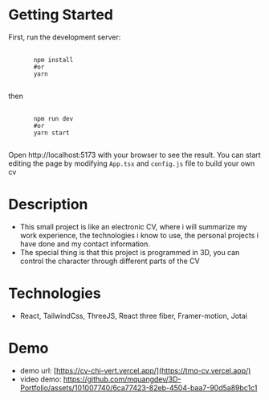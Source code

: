 # Getting Started

First, run the development server:
<pre>
    <code>
       npm install 
       #or
       yarn
    </code>
</pre>
then
<pre>
    <code>
       npm run dev
       #or
       yarn start
    </code>
</pre>

Open http://localhost:5173 with your browser to see the result.
You can start editing the page by modifying <code>App.tsx</code> and <code>config.js</code> file to build your own cv

# Description

- This small project is like an electronic CV, where i will summarize my work experience, the technologies i know to use, the personal projects i have done and my contact information.
- The special thing is that this project is programmed in 3D, you can control the character through different parts of the CV

# Technologies

- React, TailwindCss, ThreeJS, React three fiber, Framer-motion, Jotai

# Demo
- demo url: [https://cv-chi-vert.vercel.app/](https://tmq-cv.vercel.app/) 
- video demo:
  https://github.com/mquangdev/3D-Portfolio/assets/101007740/6ca77423-82eb-4504-baa7-90d5a89bc1c1
